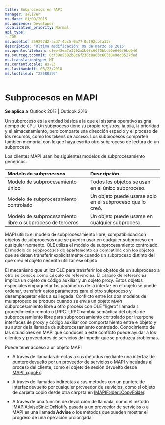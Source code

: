 ```yaml
---
title: Subprocesos en MAPI
manager: soliver
ms.date: 03/09/2015
ms.audience: Developer
localization_priority: Normal
api_type:
- COM
ms.assetid: 259297d2-acd7-4bc5-9a77-0df92cbfa33e
description: 'Última modificación: 09 de marzo de 2015'
ms.openlocfilehash: d9ee45ea7a3592a2b0fc0675bbdb6e640f9bd046
ms.sourcegitcommit: 0cf39e5382b8c6f236c8a63c6036849ed3527ded
ms.translationtype: MT
ms.contentlocale: es-ES
ms.lasthandoff: 08/23/2018
ms.locfileid: "22580393"
---
```

# <a name="threading-in-mapi"></a>Subprocesos en MAPI

  
  
**Se aplica a**: Outlook 2013 | Outlook 2016 
  
Un subproceso es la entidad básica a la que el sistema operativo asigna tiempo de CPU. Un subproceso tiene su propio registros, la pila, la prioridad y el almacenamiento, pero comparte una dirección espacio y el proceso de los recursos, como los tokens de acceso. Los subprocesos comparten también memoria, con lo que haya escrito otro subproceso de lectura de un subproceso.
  
Los clientes MAPI usan los siguientes modelos de subprocesamiento genéricos.
  
|**Modelo de subprocesos**|**Descripción**|
|:-----|:-----|
|Modelo de subprocesamiento único  <br/> |Todos los objetos se usan en el único subproceso.  <br/> |
|Modelo de subprocesamiento controlado  <br/> |Un objeto puede usarse solo en el subproceso que lo creó.  <br/> |
|Modelo de subprocesamiento libre o subproceso de terceros  <br/> |Un objeto puede usarse en cualquier subproceso.  <br/> |
   
MAPI utiliza el modelo de subprocesamiento libre, compatibilidad con objetos de subprocesos que se pueden usar en cualquier subproceso en cualquier momento. OLE utiliza el modelo de subprocesamiento controlado. El modelo de subprocesos de apartamento es compatible con los objetos que se deben transferir explícitamente cuando un subproceso distinto del que creó el objeto necesita utilizar ese objeto.
  
El mecanismo que utiliza OLE para transferir los objetos de un subproceso a otro se conoce como cálculo de referencias. El cálculo de referencias implica un objeto de código auxiliar y un objeto proxy. Estos objetos especiales empaquetar los parámetros de la interfaz en el objeto se puede ordenar, transferir estos parámetros para el otro subproceso y desempaquetar ellos a su llegada. Conflicto entre los dos modelos de multiproceso se produce cuando se envía un objeto MAPI subprocesamiento libre a otro proceso con OLE "ligero" llamada a procedimiento remoto o LRPC. LRPC cambia semántica del objeto de subprocesamiento libre para subprocesamiento controlado por interpone interfaces de proxy y código auxiliar con comportamiento entre el objeto y su autor de la llamada de subprocesamiento controlado. Conocimiento de las situaciones en MAPI que conducen a este conflicto puede ayudar a los clientes y proveedores de servicios de impedir que se produzca problemas.
  
Puede tener acceso a un objeto MAPI:
  
- A través de llamadas directas a sus métodos mediante una interfaz de puntero devuelto por un proveedor de servicios o MAPI vinculadas al proceso del cliente, como el objeto de sesión devuelto desde [MAPILogonEx](mapilogonex.md).
    
- A través de llamadas indirectas a sus métodos con un puntero de interfaz devuelto por cualquier proveedor de servicios, como el objeto de carpeta copió desde otra carpeta en [IMAPIFolder::CopyFolder](imapifolder-copyfolder.md).
    
- A través de una función de devolución de llamada, como el método [IMAPIAdviseSink::OnNotify](imapiadvisesink-onnotify.md) pasada a un proveedor de servicios o a MAPI en una llamada **Advise** o los métodos que pueden mostrar el progreso de una operación prolongada. 
    

